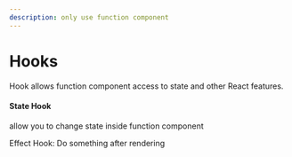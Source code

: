 ```yaml
---
description: only use function component
---
```


# Hooks

Hook allows function component access to state and other React features.



#### State Hook

allow you to change state inside function component



Effect Hook: Do something after rendering&#x20;

